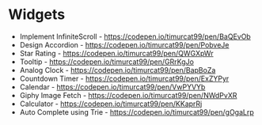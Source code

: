 # Widgets

- Implement InfiniteScroll - https://codepen.io/timurcat99/pen/BaQEvOb
- Design Accordion - https://codepen.io/timurcat99/pen/PobveJe
- Star Rating - https://codepen.io/timurcat99/pen/QWGXpWr
- Tooltip - https://codepen.io/timurcat99/pen/GRrKgJo
- Analog Clock - https://codepen.io/timurcat99/pen/BapBoZa
- Countdown Timer - https://codepen.io/timurcat99/pen/ExZYPyr
- Calendar - https://codepen.io/timurcat99/pen/VwPYVYb
- Giphy Image Fetch - https://codepen.io/timurcat99/pen/NWdPvXR
- Calculator - https://codepen.io/timurcat99/pen/KKaprRj
- Auto Complete using Trie - https://codepen.io/timurcat99/pen/gOgaLrp
